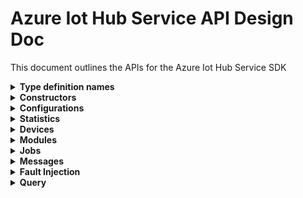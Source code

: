 ﻿# Azure Iot Hub Service API Design Doc
This document outlines the APIs for the Azure Iot Hub Service SDK

<details><summary><b>Type definition names</b></summary>
    
```
Configuration - TwinConfiguration
Module - ModuleIdentity
Device - DeviceIdentity
Twin - TwinData
Interface - PnpInterface
Property - PnpProperty
Reported - PnpReported
Desired - PnpDesired
```
</details>

<details><summary><b>Constructors</b></summary>
    
```csharp

```
</details>

<details><summary><b>Configurations</b></summary>
APIs for managing configurations for devices and modules

```csharp

```
</details>

<details><summary><b>Statistics</b></summary>
APIs for getting statistics about devices and modules, as well as service statistics

```csharp

```
</details>

<details><summary><b>Devices</b></summary>
APIs for managing device identities, device twins, and querying devices

```csharp

```
</details>

<details><summary><b>Modules</b></summary>
APIs for managing module identities, module twins, and querying modules

```csharp

```
</details>

<details><summary><b>Jobs</b></summary>

```csharp
public class Jobs
{
    /// <summary>
    /// Creates a job to export device registrations to the container using a job properties object.
    /// </summary>
    /// <param name="jobProperties">Properties for the job</param>
    /// <param name="cancellationToken">Task cancellation token</param>
    /// <returns>JobProperties of the newly created job.</returns>
    /// <example>
    /// <code snippet="Snippet:JobsSampleExportDevicesWithJobPropertiesAsync" language="csharp">
    /// // Code snippet of how to use this API while using JobProperties.CreateForExportJob
    /// </code>
    /// </example>
    public virtual async Task<JobProperties> ExportDevicesAsync(JobProperties jobProperties, CancellationToken cancellationToken = default);

    /// <summary>
    /// Creates a job to export device registrations to the container.
    /// </summary>
    /// <param name="outputBlobContainerUri">URI containing SAS token to a blob container. This is used to output the status of the job and the results.</param>
    /// <param name="outputBlobName">The name of the blob that will be created in the provided output blob container. This blob will contain the exported device registry information for the IoT Hub.</param>
    /// <param name="excludeKeys">If false, authorization keys are included in export output.  Keys are exported as null otherwise.</param>
    /// <param name="storageAuthenticationType">Specifies authentication type being used for connecting to storage account.</param>
    /// <param name="cancellationToken">Task cancellation token.</param>
    /// <returns>JobProperties of the newly created job.</returns>
    /// <example>
    /// <code snippet="Snippet:JobsSampleExportDevicesAsync" language="csharp">
    /// </code>
    /// </example>
    public virtual async Task<JobProperties> ExportDevicesAsync(string outputBlobContainerUri, string outputBlobName, bool excludeKeys, JobPropertiesStorageAuthenticationType storageAuthenticationType, CancellationToken cancellationToken = default);

    /// <summary>
    /// Creates a job to import device registrations into the IoT Hub using a job properties object.
    /// </summary>
    /// <param name="jobProperties">Properties for the job</param>
    /// <param name="cancellationToken">Task cancellation token</param>
    /// <returns>JobProperties of the newly created job.</returns>
    /// <example>
    /// <code snippet="Snippet:JobsSampleImportDevicesWithJobPropertiesAsync" language="csharp">
    /// // Code snippet of how to use this API while using JobProperties.CreateForImportJob
    /// </code>
    /// </example>
    public virtual async Task<JobProperties> ImportDevicesAsync(JobProperties jobProperties, CancellationToken cancellationToken = default);

    /// <summary>
    /// Creates a job to import device registrations into the IoT Hub.
    /// </summary>
    /// <param name="importBlobContainerUri">URI containing SAS token to a blob container that contains registry data to sync.</param>
    /// <param name="importBlobName">The blob name to be used when importing from the provided input blob container.</param>
    /// <param name="outputBlobContainerUri">URI containing SAS token to a blob container. This is used to output the status of the job.</param>
    /// <param name="outputBlobName">The name of the blob that will be created in the provided output blob container.</param>
    /// <param name="storageAuthenticationType">Specifies authentication type being used for connecting to storage account.</param>
    /// <param name="cancellationToken">Task cancellation token.</param>
    /// <returns>JobProperties of the newly created job.</returns>
    /// <example>
    /// <code snippet="Snippet:JobsSampleImportDevicesAsync" language="csharp">
    /// </code>
    /// </example>
    public virtual async Task<JobProperties> ImportDevicesAsync(string importBlobContainerUri, string importBlobName, string outputBlobContainerUri, string outputBlobName, JobPropertiesStorageAuthenticationType storageAuthenticationType, CancellationToken cancellationToken = default);

    /// <summary>
    /// List all import and export jobs for the IoT Hub.
    /// </summary>
    /// <param name="cancellationToken">Task cancellation token</param>
    /// <returns>IEnumerable of JobProperties of all jobs for this IoT Hub.</returns>
    /// <example>
    /// <code snippet="Snippet:JobsSampleGetImportExportJobsAsync" language="csharp">
    /// </code>
    /// </example>
    public virtual async Task<IEnumerable<JobProperties>> GetImportExportJobsAsync(CancellationToken cancellationToken);

    /// <summary>
    /// Gets the import or export job with the specified ID.
    /// </summary>
    /// <param name="jobId">Id of the Job object to retrieve</param>
    /// <param name="cancellationToken">Task cancellation token</param>
    /// <returns>JobProperties of the job specified by the provided jobId.</returns>
    /// <example>
    /// <code snippet="Snippet:JobsSampleGetImportExportJobAsync" language="csharp">
    /// </code>
    /// </example>
    public virtual async Task<JobProperties> GetImportExportJobAsync(string jobId, CancellationToken cancellationToken);

    /// <summary>
    /// Cancels/Deletes the job with the specified ID.
    /// </summary>
    /// <param name="jobId">Id of the job to cancel</param>
    /// <param name="cancellationToken">Task cancellation token</param>
    /// <returns>A response object.</returns>
    /// <example>
    /// <code snippet="Snippet:JobsSampleCancelImportExportJobAsync" language="csharp">
    /// </code>
    /// </example>
    public virtual async ValueTask<Response<object>> CancelImportExportJobAsync(string jobId, CancellationToken cancellationToken);

}

// Customized
public partial class JobProperties
{
    public static JobProperties CreateForExportJob(
        string outputBlobContainerUri, 
        string outputBlobName, 
        bool excludeKeys, 
        JobPropertiesStorageAuthenticationType stroageAuthenticationType);

    public static JobProperties CreateForImportJob(
        string importBlobContainerUri,
        string importBlobName,
        string outputBlobContainerUri,
        string outputBlobName,
        JobPropertiesStorageAuthenticationType storageAuthenticationType); 
}
```
</details>

<details><summary><b>Messages</b></summary>
Feedback messages, sending cloud to device messages (missing from current swagger), and purging cloud to device message queue
```csharp

```
</details>

<details><summary><b>Files</b></summary>
APIs for getting file upload notifications (missing from current swagger)

```csharp

```
</details>

<details><summary><b>Fault Injection</b></summary>
Not sure if we'll expose these

```csharp

```
</details>

<details><summary><b>Query</b></summary>
APIs for querying on device or module identities

```csharp

```
</details>

